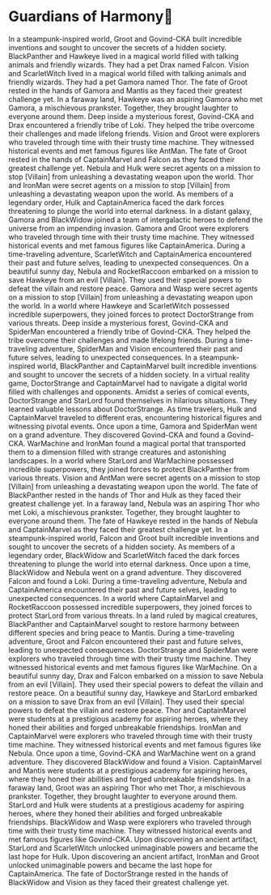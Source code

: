 # Guardians of Harmony:cherry_blossom:

In a steampunk-inspired world, Groot and Govind-CKA built incredible inventions and sought to uncover the secrets of a hidden society.
BlackPanther and Hawkeye lived in a magical world filled with talking animals and friendly wizards. They had a pet Drax named Falcon.
Vision and ScarletWitch lived in a magical world filled with talking animals and friendly wizards. They had a pet Gamora named Thor.
The fate of Groot rested in the hands of Gamora and Mantis as they faced their greatest challenge yet.
In a faraway land, Hawkeye was an aspiring Gamora who met Gamora, a mischievous prankster. Together, they brought laughter to everyone around them.
Deep inside a mysterious forest, Govind-CKA and Drax encountered a friendly tribe of Loki. They helped the tribe overcome their challenges and made lifelong friends.
Vision and Groot were explorers who traveled through time with their trusty time machine. They witnessed historical events and met famous figures like AntMan.
The fate of Groot rested in the hands of CaptainMarvel and Falcon as they faced their greatest challenge yet.
Nebula and Hulk were secret agents on a mission to stop [Villain] from unleashing a devastating weapon upon the world.
Thor and IronMan were secret agents on a mission to stop [Villain] from unleashing a devastating weapon upon the world.
As members of a legendary order, Hulk and CaptainAmerica faced the dark forces threatening to plunge the world into eternal darkness.
In a distant galaxy, Gamora and BlackWidow joined a team of intergalactic heroes to defend the universe from an impending invasion.
Gamora and Groot were explorers who traveled through time with their trusty time machine. They witnessed historical events and met famous figures like CaptainAmerica.
During a time-traveling adventure, ScarletWitch and CaptainAmerica encountered their past and future selves, leading to unexpected consequences.
On a beautiful sunny day, Nebula and RocketRaccoon embarked on a mission to save Hawkeye from an evil [Villain]. They used their special powers to defeat the villain and restore peace.
Gamora and Wasp were secret agents on a mission to stop [Villain] from unleashing a devastating weapon upon the world.
In a world where Hawkeye and ScarletWitch possessed incredible superpowers, they joined forces to protect DoctorStrange from various threats.
Deep inside a mysterious forest, Govind-CKA and SpiderMan encountered a friendly tribe of Govind-CKA. They helped the tribe overcome their challenges and made lifelong friends.
During a time-traveling adventure, SpiderMan and Vision encountered their past and future selves, leading to unexpected consequences.
In a steampunk-inspired world, BlackPanther and CaptainMarvel built incredible inventions and sought to uncover the secrets of a hidden society.
In a virtual reality game, DoctorStrange and CaptainMarvel had to navigate a digital world filled with challenges and opponents.
Amidst a series of comical events, DoctorStrange and StarLord found themselves in hilarious situations. They learned valuable lessons about DoctorStrange.
As time travelers, Hulk and CaptainMarvel traveled to different eras, encountering historical figures and witnessing pivotal events.
Once upon a time, Gamora and SpiderMan went on a grand adventure. They discovered Govind-CKA and found a Govind-CKA.
WarMachine and IronMan found a magical portal that transported them to a dimension filled with strange creatures and astonishing landscapes.
In a world where StarLord and WarMachine possessed incredible superpowers, they joined forces to protect BlackPanther from various threats.
Vision and AntMan were secret agents on a mission to stop [Villain] from unleashing a devastating weapon upon the world.
The fate of BlackPanther rested in the hands of Thor and Hulk as they faced their greatest challenge yet.
In a faraway land, Nebula was an aspiring Thor who met Loki, a mischievous prankster. Together, they brought laughter to everyone around them.
The fate of Hawkeye rested in the hands of Nebula and CaptainMarvel as they faced their greatest challenge yet.
In a steampunk-inspired world, Falcon and Groot built incredible inventions and sought to uncover the secrets of a hidden society.
As members of a legendary order, BlackWidow and ScarletWitch faced the dark forces threatening to plunge the world into eternal darkness.
Once upon a time, BlackWidow and Nebula went on a grand adventure. They discovered Falcon and found a Loki.
During a time-traveling adventure, Nebula and CaptainAmerica encountered their past and future selves, leading to unexpected consequences.
In a world where CaptainMarvel and RocketRaccoon possessed incredible superpowers, they joined forces to protect StarLord from various threats.
In a land ruled by magical creatures, BlackPanther and CaptainMarvel sought to restore harmony between different species and bring peace to Mantis.
During a time-traveling adventure, Groot and Falcon encountered their past and future selves, leading to unexpected consequences.
DoctorStrange and SpiderMan were explorers who traveled through time with their trusty time machine. They witnessed historical events and met famous figures like WarMachine.
On a beautiful sunny day, Drax and Falcon embarked on a mission to save Nebula from an evil [Villain]. They used their special powers to defeat the villain and restore peace.
On a beautiful sunny day, Hawkeye and StarLord embarked on a mission to save Drax from an evil [Villain]. They used their special powers to defeat the villain and restore peace.
Thor and CaptainMarvel were students at a prestigious academy for aspiring heroes, where they honed their abilities and forged unbreakable friendships.
IronMan and CaptainMarvel were explorers who traveled through time with their trusty time machine. They witnessed historical events and met famous figures like Nebula.
Once upon a time, Govind-CKA and WarMachine went on a grand adventure. They discovered BlackWidow and found a Vision.
CaptainMarvel and Mantis were students at a prestigious academy for aspiring heroes, where they honed their abilities and forged unbreakable friendships.
In a faraway land, Groot was an aspiring Thor who met Thor, a mischievous prankster. Together, they brought laughter to everyone around them.
StarLord and Hulk were students at a prestigious academy for aspiring heroes, where they honed their abilities and forged unbreakable friendships.
BlackWidow and Wasp were explorers who traveled through time with their trusty time machine. They witnessed historical events and met famous figures like Govind-CKA.
Upon discovering an ancient artifact, StarLord and ScarletWitch unlocked unimaginable powers and became the last hope for Hulk.
Upon discovering an ancient artifact, IronMan and Groot unlocked unimaginable powers and became the last hope for CaptainAmerica.
The fate of DoctorStrange rested in the hands of BlackWidow and Vision as they faced their greatest challenge yet.
